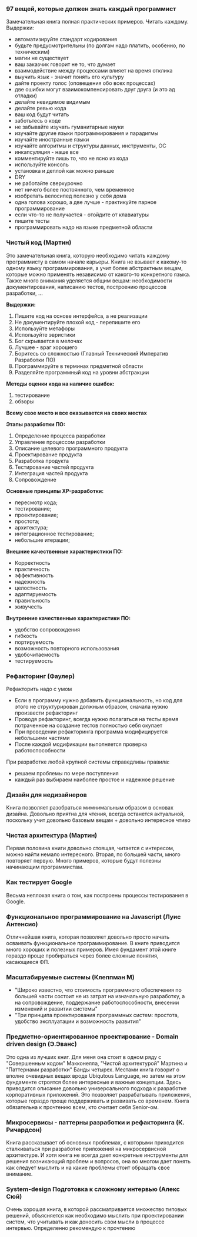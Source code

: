 ### 97 вещей, которые должен знать каждый программист  
Замечательная книга полная практических примеров. Читать каждому. Выдержки:
 - автоматизируйте стандарт кодирования  
 - будьте предусмотрительны (по долгам надо платить, особенно, по техническим)  
 - магии не существует  
 - ваш заказчик говорит не то, что думает  
 - взаимодействие между процессами влияет на время отклика  
 - выучить язык - значит понять его культуру  
 - дайте проекту голос (оповещения обо всех процессах)  
 - две ошибки могут взаимокомпенсировать друг друга (и это ад отладки)  
 - делайте невидимое видимым  
 - делайте ревью кода  
 - ваш код будут читать  
 - заботьтесь о коде  
 - не забывайте изучать гуманитарные науки  
 - изучайте другие языки программирования и парадигмы  
 - изучайте иностранные языки  
 - изучайте алгоритмы и структуры данных, инструменты, ОС  
 - инкапсуляция - наше все  
 - комментируйте лишь то, что не ясно из кода  
 - используйте консоль  
 - установка и деплой как можно раньше  
 - DRY  
 - не работайте сверхурочно  
 - нет ничего более постоянного, чем временное  
 - изобретать велосипед полезно у себя дома  
 - одна голова хорошо, а две лучше - практикуйте парное программирование  
 - если что-то не получается - отойдите от клавиатуры  
 - пишите тесты
 - программировать надо на языке предметной области  


### Чистый код (Мартин)  
Это замечательная книга, которую необходимо читать каждому программисту в самом начале карьеры. Книга не взывает к какому-то одному языку программирования, а учит более абстрактным вещам, которые можно применять независимо от какого-то конкретного языка. Также много внимания уделяется общим вещам: необходимости документирования, написанию тестов, построению процессов разработки, ... 

**Выдержки:**
1. Пишите код на основе интерфейса, а не реализации  
2. Не документируйте плохой код - перепишите его  
3. Используйте метафоры  
4. Используйте эвристики  
5. Бог скрывается в мелочах  
6. Лучшее - враг хорошего  
7. Боритесь со сложностью (Главный Технический Императив Разработки ПО)  
8. Программируйте в терминах предметной области  
9. Разделяйте программный код на уровни абстракции  

**Методы оценки кода на наличие ошибок:**  
1) тестирование  
2) обзоры  

**Всему свое место и все оказывается на своих местах**

**Этапы разработки ПО:**  
1. Определение процесса разработки  
2. Управление процессом разработки  
3. Описание целевого программного продукта  
4. Проектирование продукта  
5. Разработка продукта  
6. Тестирование частей продукта  
7. Интеграция частей продукта  
8. Сопровождение  

**Основные принципы XP-разработки:**
 - пересмотр кода;  
 - тестирование;  
 - проектирование;  
 - простота;  
 - архитектура;  
 - интеграционное тестирование;  
 - небольшие итерации;  

**Внешние качественные характеристики ПО:**
- Корректность  
- практичность  
- эффективность  
- надежность  
- целостность  
- адаптируемость  
- правильность  
- живучесть  

**Внутренние качественные характеристики ПО:**
- удобство сопровождения  
- гибкость  
- портируемость  
- возможность повторного использования  
- удобочитаемость  
- тестируемость  


### Рефакторинг (Фаулер)
Рефакторить надо с умом  
 - Если в программу нужно добавить функциональность, но код для этого не структурирован должным образом, сначала нужно произвести рефакторинг  
 - Проводя рефакторинг, всегда нужно полагаться на тесты время потраченное на создание тестов полностью себя окупает  
 - При проведении рефакторинга программа модифицируется небольшими частями  
 - После каждой модификации выполняется проверка работоспособности  

При разработке любой крупной системы справедливы правила:  
 - решаем проблемы по мере поступления  
 - каждый раз выбираем наиболее простое и надежное решение  


### Дизайн для недизайнеров  
Книга позволяет разобраться мимнимальным образом в основах дизайна. Довольно приятна для чтения, всегда останется актуальной, поскольку учит довольно базовым вещам + довольно интересное чтиво


### Чистая архитектура (Мартин)  
Первая половина книги довольно стоящая, читается с интересом, можно найти немало интересного. Вторая, по большей части, много повторяет первую. Много примеров, которые будут полезны начинающим программистам.


### Как тестирует Google  
Весьма неплохая книга о том, как построены процессы тестирования в Google.  


### Функциональное программирование на Javascript (Луис Антенсио)
Отличнейшая книга, которая позволяет довольно просто начать осваивать функциональное программирование. В книге приводится много хороших и полезных примеров. Имея фундамент этой книге гораздо проще пробираться через более сложные понятия, касающиеся ФП.


### Масштабируемые системы (Клеппман М)
* "Широко известно, что стоимость программного обеспечения по большей части состоит не из затрат на изначальную разработку, а на сопровождение, поддержание работоспособности, внесении изменений и развитии системы"  
* "Три принципа проектирования программных систем: простота, удобство эксплуатации  и возможность развития"  


### Предметно-ориентированное проектирование - Domain driven design (Э.Эванс)
Это одна из лучших книг. Для меня она стоит в одном ряду с "Совершенным кодом" Макконелла, "Чистой архитектурой" Мартина и "Паттернами разработки" Банды четырех. Местами книга говорит о вполне очевидных вещах вроде Ubiqutous Language, но затем на этом фундаменте строятся более интересные и важные концепции. Здесь приводится описание довольно универсального подхода к разработке корпоративных приложений. Это позволяет разрабатывать приложения, которые гораздо проще поддерживать и развивать со временем. Книга обязательна к прочтению всем, кто считает себя Senior-ом.


### Микросервисы - паттерны разработки и рефакторинга (К. Ричардсон)
Книга рассказывает об основных проблемах, с которыми приходится сталкиваться при разработке приложений на микросервисной архитектуре. И хотя книга не всегда дает конкретные инструменты для решения возникающий проблем и вопросов, она во многом дает понять как следует мыслить и на какие проблемы стоит обращать свое внимание.


### System-design Подготовка к сложному интервью (Алекс Сюй)
Очень хорошая книга, в которой рассматривается множество типовых решений, объясняется как необходимо мыслить при проектировании систем, что учитывать и как доносить свои мысли в процессе интервью. Определенно рекомендую к прочтению
